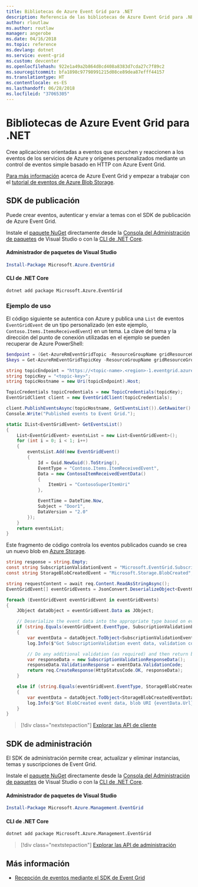 ```yaml
---
title: Bibliotecas de Azure Event Grid para .NET
description: Referencia de las bibliotecas de Azure Event Grid para .NET
author: rloutlaw
ms.author: routlaw
manager: angerobe
ms.date: 04/16/2018
ms.topic: reference
ms.devlang: dotnet
ms.service: event-grid
ms.custom: devcenter
ms.openlocfilehash: 922e1a49a2b864d8cd408a8383d7cda27c7f89c2
ms.sourcegitcommit: bfa1898c97798991215d08ce89dea87efff44157
ms.translationtype: HT
ms.contentlocale: es-ES
ms.lasthandoff: 06/28/2018
ms.locfileid: "37065305"
---
```

# <a name="azure-event-grid-libraries-for-net"></a>Bibliotecas de Azure Event Grid para .NET

Cree aplicaciones orientadas a eventos que escuchen y reaccionen a los eventos de los servicios de Azure y orígenes personalizados mediante un control de eventos simple basado en HTTP con Azure Event Grid.

[Para más información](/azure/event-grid/overview) acerca de Azure Event Grid y empezar a trabajar con el [tutorial de eventos de Azure Blob Storage](/azure/storage/blobs/storage-blob-event-quickstart-powershell). 

## <a name="publish-sdk"></a>SDK de publicación

Puede crear eventos, autenticar y enviar a temas con el SDK de publicación de Azure Event Grid.

Instale el [paquete NuGet](https://www.nuget.org/packages/Microsoft.Azure.Management.Network.Fluent) directamente desde la [Consola del Administración de paquetes][PackageManager] de Visual Studio o con la [CLI de .NET Core][DotNetCLI].

#### <a name="visual-studio-package-manager"></a>Administrador de paquetes de Visual Studio

```powershell
Install-Package Microsoft.Azure.EventGrid
```

#### <a name="net-core-cli"></a>CLI de .NET Core

```bash
dotnet add package Microsoft.Azure.EventGrid 
```

### <a name="sample-usage"></a>Ejemplo de uso

El código siguiente se autentica con Azure y publica una `List` de eventos `EventGridEvent` de un tipo personalizado (en este ejemplo, `Contoso.Items.ItemsReceivedEvent`) en un tema. La clave del tema y la dirección del punto de conexión utilizadas en el ejemplo se pueden recuperar de Azure PowerShell:

```powershell
$endpoint = (Get-AzureRmEventGridTopic -ResourceGroupName gridResourceGroup -Name <topic-name>).Endpoint
$keys = Get-AzureRmEventGridTopicKey -ResourceGroupName gridResourceGroup -Name <topic-name>
```

```csharp
string topicEndpoint = "https://<topic-name>.<region>-1.eventgrid.azure.net/api/events";
string topicKey = "<topic-key>";
string topicHostname = new Uri(topicEndpoint).Host;

TopicCredentials topicCredentials = new TopicCredentials(topicKey);
EventGridClient client = new EventGridClient(topicCredentials);

client.PublishEventsAsync(topicHostname, GetEventsList()).GetAwaiter().GetResult();
Console.Write("Published events to Event Grid.");

static IList<EventGridEvent> GetEventsList()
{
    List<EventGridEvent> eventsList = new List<EventGridEvent>();
    for (int i = 0; i < 1; i++)
    {
        eventsList.Add(new EventGridEvent()
        {
            Id = Guid.NewGuid().ToString(),
            EventType = "Contoso.Items.ItemReceivedEvent",
            Data = new ContosoItemReceivedEventData()
            {
                ItemUri = "ContosoSuperItemUri"
            },

            EventTime = DateTime.Now,
            Subject = "Door1",
            DataVersion = "2.0"
        });
    }
    return eventsList;
}
```

Este fragmento de código controla los eventos publicados cuando se crea un nuevo blob en [Azure Storage](/azure/storage/blobs/storage-blob-event-overview).

```csharp
string response = string.Empty;
const string SubscriptionValidationEvent = "Microsoft.EventGrid.SubscriptionValidationEvent";
const string StorageBlobCreatedEvent = "Microsoft.Storage.BlobCreated";

string requestContent = await req.Content.ReadAsStringAsync();
EventGridEvent[] eventGridEvents = JsonConvert.DeserializeObject<EventGridEvent[]>(requestContent);

foreach (EventGridEvent eventGridEvent in eventGridEvents)
{
    JObject dataObject = eventGridEvent.Data as JObject;

    // Deserialize the event data into the appropriate type based on event type 
    if (string.Equals(eventGridEvent.EventType, SubscriptionValidationEvent, StringComparison.OrdinalIgnoreCase))
    {
        var eventData = dataObject.ToObject<SubscriptionValidationEventData>();
        log.Info($"Got SubscriptionValidation event data, validation code: {eventData.ValidationCode}, topic: {eventGridEvent.Topic}");

        // Do any additional validation (as required) and then return back the below response
        var responseData = new SubscriptionValidationResponseData();
        responseData.ValidationResponse = eventData.ValidationCode;
        return req.CreateResponse(HttpStatusCode.OK, responseData);
    }

    else if (string.Equals(eventGridEvent.EventType, StorageBlobCreatedEvent, StringComparison.OrdinalIgnoreCase))
    {
        var eventData = dataObject.ToObject<StorageBlobCreatedEventData>();
        log.Info($"Got BlobCreated event data, blob URI {eventData.Url}");
    }
}
```

> [!div class="nextstepaction"]
> [Explorar las API de cliente](/dotnet/api/overview/azure/eventgrid/client)

## <a name="management-sdk"></a>SDK de administración

El SDK de administración permite crear, actualizar y eliminar instancias, temas y suscripciones de Event Grid.

Instale el [paquete NuGet](https://www.nuget.org/packages/Microsoft.Azure.Management.Network.Fluent) directamente desde la [Consola del Administración de paquetes][PackageManager] de Visual Studio o con la [CLI de .NET Core][DotNetCLI].


#### <a name="visual-studio-package-manager"></a>Administrador de paquetes de Visual Studio

```powershell
Install-Package Microsoft.Azure.Management.EventGrid
```

#### <a name="net-core-cli"></a>CLI de .NET Core

```bash
dotnet add package Microsoft.Azure.Management.EventGrid
```

> [!div class="nextstepaction"]
> [Explorar las API de administración](/dotnet/api/overview/azure/eventgrid/management)

## <a name="learn-more"></a>Más información

- [Recepción de eventos mediante el SDK de Event Grid](/azure/event-grid/receive-events)

[PackageManager]: https://docs.microsoft.com/nuget/tools/package-manager-console
[DotNetCLI]: https://docs.microsoft.com/dotnet/core/tools/dotnet-add-package
